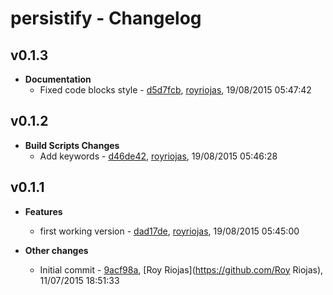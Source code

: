
# persistify - Changelog
## v0.1.3
- **Documentation**
  - Fixed code blocks style - [d5d7fcb]( https://github.com/royriojas/persistify/commit/d5d7fcb ), [royriojas](https://github.com/royriojas), 19/08/2015 05:47:42

    
## v0.1.2
- **Build Scripts Changes**
  - Add keywords - [d46de42]( https://github.com/royriojas/persistify/commit/d46de42 ), [royriojas](https://github.com/royriojas), 19/08/2015 05:46:28

    
## v0.1.1
- **Features**
  - first working version - [dad17de]( https://github.com/royriojas/persistify/commit/dad17de ), [royriojas](https://github.com/royriojas), 19/08/2015 05:45:00

    
- **Other changes**
  - Initial commit - [9acf98a]( https://github.com/royriojas/persistify/commit/9acf98a ), [Roy Riojas](https://github.com/Roy Riojas), 11/07/2015 18:51:33

    
